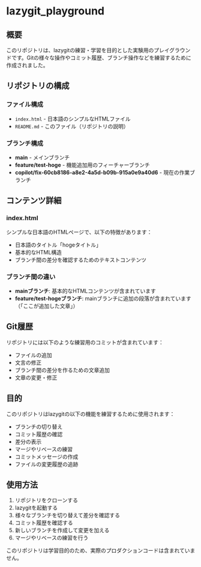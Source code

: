 # lazygit_playground

## 概要
このリポジトリは、lazygitの練習・学習を目的とした実験用のプレイグラウンドです。Gitの様々な操作やコミット履歴、ブランチ操作などを練習するために作成されました。

## リポジトリの構成

### ファイル構成
- `index.html` - 日本語のシンプルなHTMLファイル
- `README.md` - このファイル（リポジトリの説明）

### ブランチ構成
- **main** - メインブランチ
- **feature/test-hoge** - 機能追加用のフィーチャーブランチ
- **copilot/fix-60cb8186-a8e2-4a5d-b09b-915a0e9a40d6** - 現在の作業ブランチ

## コンテンツ詳細

### index.html
シンプルな日本語のHTMLページで、以下の特徴があります：
- 日本語のタイトル「hogeタイトル」
- 基本的なHTML構造
- ブランチ間の差分を確認するためのテキストコンテンツ

### ブランチ間の違い
- **mainブランチ**: 基本的なHTMLコンテンツが含まれています
- **feature/test-hogeブランチ**: mainブランチに追加の段落が含まれています（「ここが追加した文章」）

## Git履歴
リポジトリには以下のような練習用のコミットが含まれています：
- ファイルの追加
- 文言の修正  
- ブランチ間の差分を作るための文章追加
- 文章の変更・修正

## 目的
このリポジトリはlazygitの以下の機能を練習するために使用されます：
- ブランチの切り替え
- コミット履歴の確認
- 差分の表示
- マージやリベースの練習
- コミットメッセージの作成
- ファイルの変更履歴の追跡

## 使用方法
1. リポジトリをクローンする
2. lazygitを起動する
3. 様々なブランチを切り替えて差分を確認する
4. コミット履歴を確認する
5. 新しいブランチを作成して変更を加える
6. マージやリベースの練習を行う

このリポジトリは学習目的のため、実際のプロダクションコードは含まれていません。